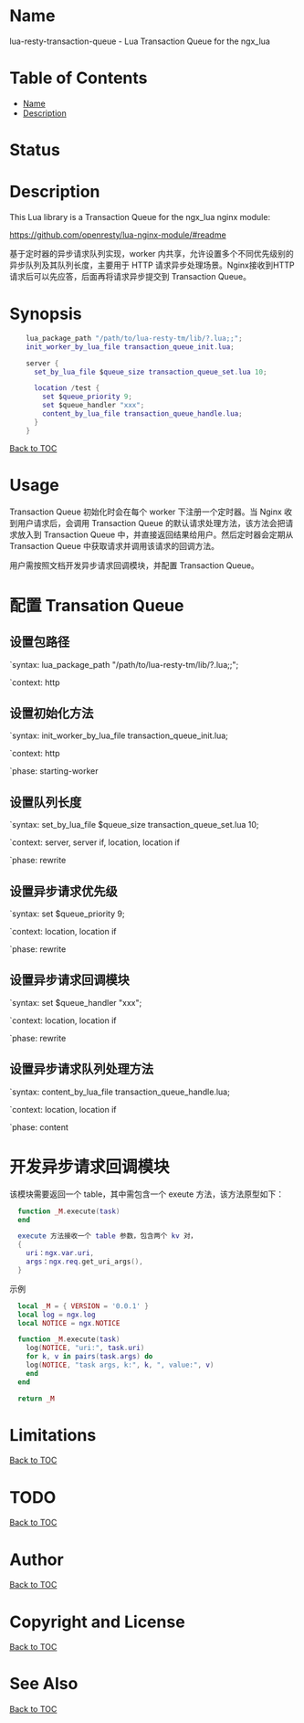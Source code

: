 Name
====

lua-resty-transaction-queue - Lua Transaction Queue for the ngx_lua

Table of Contents
=================

* [Name](#name)
* [Description](#description)

Status
======

Description
===========

This Lua library  is a Transaction Queue for the ngx_lua nginx module:

https://github.com/openresty/lua-nginx-module/#readme

基于定时器的异步请求队列实现，worker 内共享，允许设置多个不同优先级别的异步队列及其队列长度，主要用于 HTTP 请求异步处理场景。Nginx接收到HTTP请求后可以先应答，后面再将请求异步提交到 Transaction Queue。

Synopsis
========

```lua
    lua_package_path "/path/to/lua-resty-tm/lib/?.lua;;";
    init_worker_by_lua_file transaction_queue_init.lua;

    server {
      set_by_lua_file $queue_size transaction_queue_set.lua 10;

      location /test {
        set $queue_priority 9;
        set $queue_handler "xxx";
        content_by_lua_file transaction_queue_handle.lua;
      }
    }
```

[Back to TOC](#table-of-contents)

Usage
=====
Transaction Queue 初始化时会在每个 worker 下注册一个定时器。当 Nginx 收到用户请求后，会调用 Transaction Queue 的默认请求处理方法，该方法会把请求放入到  Transaction Queue 中，并直接返回结果给用户。然后定时器会定期从  Transaction Queue 中获取请求并调用该请求的回调方法。

用户需按照文档开发异步请求回调模块，并配置 Transaction Queue。

配置 Transation Queue
=====================

设置包路径
----------

`syntax:  lua_package_path "/path/to/lua-resty-tm/lib/?.lua;;";

`context:  http

设置初始化方法
--------------

`syntax:  init_worker_by_lua_file transaction_queue_init.lua;

`context: http

`phase: starting-worker

设置队列长度
------------

`syntax: set_by_lua_file $queue_size transaction_queue_set.lua 10;

`context: server, server if, location, location if

`phase: rewrite

设置异步请求优先级
------------------

`syntax:  set $queue_priority 9;

`context: location, location if

`phase: rewrite

设置异步请求回调模块
--------------------

`syntax:  set $queue_handler "xxx";

`context: location, location if

`phase: rewrite

设置异步请求队列处理方法
------------------------

`syntax: content_by_lua_file transaction_queue_handle.lua;

`context: location, location if

`phase: content

开发异步请求回调模块
====================

该模块需要返回一个 table，其中需包含一个 exeute 方法，该方法原型如下：

```lua
  function _M.execute(task)
  end

  execute 方法接收一个 table 参数，包含两个 kv 对，
  {
    uri：ngx.var.uri,
    args：ngx.req.get_uri_args(),
  }
```

示例

```lua
  local _M = { VERSION = '0.0.1' }
  local log = ngx.log
  local NOTICE = ngx.NOTICE

  function _M.execute(task)
    log(NOTICE, "uri:", task.uri)
    for k, v in pairs(task.args) do
    log(NOTICE, "task args, k:", k, ", value:", v)
    end
  end

  return _M
```

Limitations
===========

[Back to TOC](#table-of-contents)

TODO
====

[Back to TOC](#table-of-contents)

Author
======

[Back to TOC](#table-of-contents)

Copyright and License
=====================

[Back to TOC](#table-of-contents)

See Also
========

[Back to TOC](#table-of-contents)
